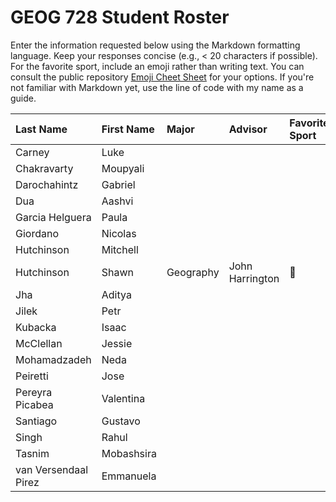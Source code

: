 # GEOG 728 Student Roster

Enter the information requested below using the Markdown formatting language.  Keep your responses concise (e.g., < 20 characters if possible).  For the favorite sport, include an emoji rather than writing text.  You can consult the public repository [Emoji Cheet Sheet](https://github.com/ikatyang/emoji-cheat-sheet) for your options.  If you're not familiar with Markdown yet, use the line of code with my name as a guide.

| Last Name                    | First Name                   | Major                        | Advisor                      | Favorite Sport               |
| :--------------------------- | :--------------------------- | :--------------------------- | :--------------------------- | :--------------------------- |
| Carney | Luke |
| Chakravarty| Moupyali |
| Darochahintz| Gabriel |
| Dua | Aashvi |
| Garcia Helguera | Paula |
| Giordano | Nicolas |
| Hutchinson | Mitchell |
| Hutchinson | Shawn | Geography | John Harrington | 🏒 |
| Jha | Aditya |
| Jilek	| Petr |
| Kubacka	| Isaac |
| McClellan	| Jessie |
| Mohamadzadeh | Neda |
| Peiretti | Jose |
| Pereyra Picabea | Valentina |
| Santiago | Gustavo |
| Singh | Rahul |
| Tasnim | Mobashsira |
| van Versendaal Pirez | Emmanuela |
